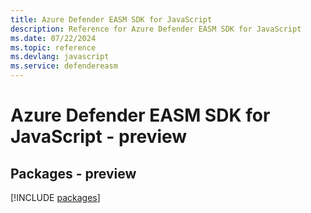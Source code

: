 ```yaml
---
title: Azure Defender EASM SDK for JavaScript
description: Reference for Azure Defender EASM SDK for JavaScript
ms.date: 07/22/2024
ms.topic: reference
ms.devlang: javascript
ms.service: defendereasm
---
```

# Azure Defender EASM SDK for JavaScript - preview
## Packages - preview
[!INCLUDE [packages](defender-easm-index.md)]